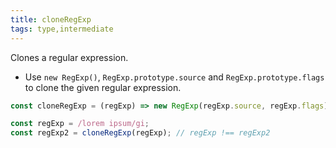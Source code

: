 ```yaml
---
title: cloneRegExp
tags: type,intermediate
---
```


Clones a regular expression.

- Use `new RegExp()`, `RegExp.prototype.source` and `RegExp.prototype.flags` to clone the given regular expression.

```js
const cloneRegExp = (regExp) => new RegExp(regExp.source, regExp.flags);
```

```js
const regExp = /lorem ipsum/gi;
const regExp2 = cloneRegExp(regExp); // regExp !== regExp2
```
